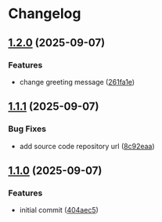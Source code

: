 # Changelog

## [1.2.0](https://github.com/0xdbe/fake4ea5-npm/compare/fake4ea5-npm-v1.1.1...fake4ea5-npm-v1.2.0) (2025-09-07)


### Features

* change greeting message ([261fa1e](https://github.com/0xdbe/fake4ea5-npm/commit/261fa1e32dff703cd02a2caec28e388afb5699ba))

## [1.1.1](https://github.com/0xdbe/fake4ea5-npm/compare/fake4ea5-npm-v1.1.0...fake4ea5-npm-v1.1.1) (2025-09-07)


### Bug Fixes

* add source code repository url ([8c92eaa](https://github.com/0xdbe/fake4ea5-npm/commit/8c92eaa33d21656d74d1a122b4fdcda09745cbaf))

## [1.1.0](https://github.com/0xdbe/fake4ea5-npm/compare/fake4ea5-npm-v1.0.0...fake4ea5-npm-v1.1.0) (2025-09-07)


### Features

* initial commit ([404aec5](https://github.com/0xdbe/fake4ea5-npm/commit/404aec5c3068140b09ffdfe620284fd67dff58d1))
